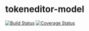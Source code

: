 # tokeneditor-model

[![Build Status](https://travis-ci.org/acdh-oeaw/tokeneditor-model.svg?branch=master)](https://travis-ci.org/acdh-oeaw/tokeneditor-model)
[![Coverage Status](https://coveralls.io/repos/github/acdh-oeaw/tokeneditor-model/badge.svg?branch=master)](https://coveralls.io/github/acdh-oeaw/tokeneditor-model?branch=master)

